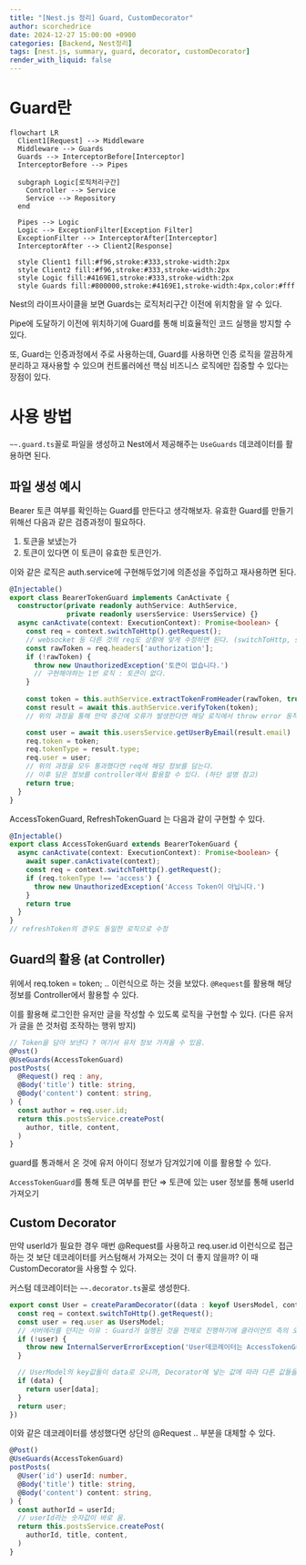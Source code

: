 ```yaml
---
title: "[Nest.js 정리] Guard, CustomDecorator"
author: scorchedrice
date: 2024-12-27 15:00:00 +0900
categories: [Backend, Nest정리]
tags: [nest.js, summary, guard, decorator, customDecorator]
render_with_liquid: false
---
```


# Guard란

```mermaid
flowchart LR
  Client1[Request] --> Middleware
  Middleware --> Guards
  Guards --> InterceptorBefore[Interceptor]
  InterceptorBefore --> Pipes

  subgraph Logic[로직처리구간]
    Controller --> Service
    Service --> Repository
  end

  Pipes --> Logic
  Logic --> ExceptionFilter[Exception Filter]
  ExceptionFilter --> InterceptorAfter[Interceptor]
  InterceptorAfter --> Client2[Response]
 
  style Client1 fill:#f96,stroke:#333,stroke-width:2px
  style Client2 fill:#f96,stroke:#333,stroke-width:2px
  style Logic fill:#4169E1,stroke:#333,stroke-width:2px
  style Guards fill:#800000,stroke:#4169E1,stroke-width:4px,color:#fff
```

Nest의 라이프사이클을 보면 Guards는 로직처리구간 이전에 위치함을 알 수 있다.

Pipe에 도달하기 이전에 위치하기에 Guard를 통해 비효율적인 코드 실행을 방지할 수 있다.

또, Guard는 인증과정에서 주로 사용하는데, Guard를 사용하면 인증 로직을 깔끔하게 분리하고 재사용할 수 있으며 컨트롤러에선 핵심 비즈니스 로직에만 집중할 수 있다는 장점이 있다.

# 사용 방법

`~~.guard.ts`꼴로 파일을 생성하고 Nest에서 제공해주는 `UseGuards` 데코레이터를 활용하면 된다.

## 파일 생성 예시

Bearer 토큰 여부를 확인하는 Guard를 만든다고 생각해보자. 유효한 Guard를 만들기 위해선 다음과 같은 검증과정이 필요하다.

1. 토큰을 보냈는가
2. 토큰이 있다면 이 토큰이 유효한 토큰인가.

이와 같은 로직은 auth.service에 구현해두었기에 의존성을 주입하고 재사용하면 된다.

```ts
@Injectable()
export class BearerTokenGuard implements CanActivate {
  constructor(private readonly authService: AuthService,
              private readonly usersService: UsersService) {}
  async canActivate(context: ExecutionContext): Promise<boolean> {
    const req = context.switchToHttp().getRequest();
    // websocket 등 다른 것의 req도 상황에 맞게 수정하면 된다. (switchToHttp, switchToWs, switchToRpc)
    const rawToken = req.headers['authorization'];
    if (!rawToken) {
      throw new UnauthorizedException('토큰이 없습니다.')
      // 구현해야하는 1번 로직 : 토큰이 없다.
    }
    
    const token = this.authService.extractTokenFromHeader(rawToken, true);
    const result = await this.authService.verifyToken(token);
    // 위의 과정을 통해 만약 중간에 오류가 발생한다면 해당 로직에서 throw error 동작을 진행할 것임.

    const user = await this.usersService.getUserByEmail(result.email)
    req.token = token;
    req.tokenType = result.type;
    req.user = user;
    // 위의 과정을 모두 통과했다면 req에 해당 정보를 담는다.
    // 이후 담은 정보를 controller에서 활용할 수 있다. (하단 설명 참고)
    return true;
  }
}
```

AccessTokenGuard, RefreshTokenGuard 는 다음과 같이 구현할 수 있다.

```ts
@Injectable()
export class AccessTokenGuard extends BearerTokenGuard {
  async canActivate(context: ExecutionContext): Promise<boolean> {
    await super.canActivate(context);
    const req = context.switchToHttp().getRequest();
    if (req.tokenType !== 'access') {
      throw new UnauthorizedException('Access Token이 아닙니다.')
    }
    return true
  }
}
// refreshToken의 경우도 동일한 로직으로 수정
```

## Guard의 활용 (at Controller)

위에서 req.token = token; .. 이런식으로 하는 것을 보았다. `@Request`를 활용해 해당 정보를 Controller에서 활용할 수 있다.

이를 활용해 로그인한 유저만 글을 작성할 수 있도록 로직을 구현할 수 있다. (다른 유저가 글을 쓴 것처럼 조작하는 행위 방지)

```ts
// Token을 담아 보낸다 ? 여기서 유저 정보 가져올 수 있음.
@Post()
@UseGuards(AccessTokenGuard)
postPosts(
  @Request() req : any,
  @Body('title') title: string,
  @Body('content') content: string,
) {
  const author = req.user.id;
  return this.postsService.createPost(
    author, title, content,
  )
}
```

guard를 통과해서 온 것에 유저 아이디 정보가 담겨있기에 이를 활용할 수 있다. 

`AccessTokenGuard`를 통해 토큰 여부를 판단 ⇒ 토큰에 있는 user 정보를 통해 userId 가져오기

## Custom Decorator

만약 userId가 필요한 경우 매번 @Request를 사용하고 req.user.id 이런식으로 접근하는 것 보단 데코레이터를 커스텀해서 가져오는 것이 더 좋지 않을까? 이 때 CustomDecorator을 사용할 수 있다.

커스텀 데코레이터는 `~~.decorator.ts`꼴로 생성한다.

```ts
export const User = createParamDecorator((data : keyof UsersModel, context: ExecutionContext) => {
  const req = context.switchToHttp().getRequest();
  const user = req.user as UsersModel;
  // 서버에러를 던지는 이유 : Guard가 실행된 것을 전제로 진행하기에 클라이언트 측의 오류가 아닌 서버측의 오류라고 반환
  if (!user) {
    throw new InternalServerErrorException('User데코레이터는 AccessTokenGuard와 함께 사용해야합니다.');
  }

  // UserModel의 key값들이 data로 오니까, Decorator에 넣는 값에 따라 다른 값들을 반환
  if (data) {
    return user[data];
  }
  return user;
})
```

이와 같은 데코레이터를 생성했다면 상단의 @Request .. 부분을 대체할 수 있다.

```ts
@Post()
@UseGuards(AccessTokenGuard)
postPosts(
  @User('id') userId: number,
  @Body('title') title: string,
  @Body('content') content: string,
) {
  const authorId = userId;
  // userId라는 숫자값이 바로 옴.
  return this.postsService.createPost(
    authorId, title, content,
  )
}
```

